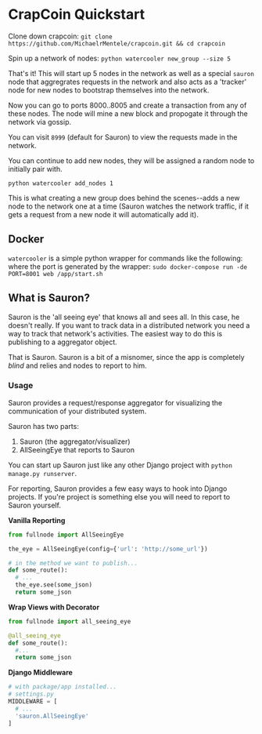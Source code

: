 # CrapCoin Quickstart
Clone down crapcoin:
`git clone https://github.com/MichaelrMentele/crapcoin.git && cd crapcoin`

Spin up a network of nodes:
`python watercooler new_group --size 5`

That's it! This will start up 5 nodes in the network as well as a special `sauron` node that aggregrates requests in the network and also acts as a 'tracker' node for new nodes to bootstrap themselves into the network.

Now you can go to ports 8000..8005 and create a transaction from any of these nodes. The node will mine a new block and propogate it through the network via gossip.

You can visit `8999` (default for Sauron) to view the requests made in the network.

You can continue to add new nodes, they will be assigned a random node to initially pair with.

`python watercooler add_nodes 1`

This is what creating a new group does behind the scenes--adds a new node to the network one at a time (Sauron watches the network traffic, if it gets a request from a new node it will automatically add it).

## Docker
`watercooler` is a simple python wrapper for commands like the following: where the port is generated by the wrapper: `sudo docker-compose run -de PORT=8001 web /app/start.sh`

## What is Sauron?
Sauron is the 'all seeing eye' that knows all and sees all. In this case, he doesn't really. If you want to track data in a distributed network you need a way to track that network's activities. The easiest way to do this is publishing to a aggregator object.

That is Sauron. Sauron is a bit of a misnomer, since the app is completely _blind_ and relies and nodes to report to him.

### Usage
Sauron provides a request/response aggregator for visualizing the communication of your distributed system.

Sauron has two parts:
1. Sauron (the aggregator/visualizer)
2. AllSeeingEye that reports to Sauron

You can start up Sauron just like any other Django project with `python manage.py runserver`.

For reporting, Sauron provides a few easy ways to hook into Django projects. If you're project is something else you will need to report to Sauron yourself.

**Vanilla Reporting**
```python
from fullnode import AllSeeingEye

the_eye = AllSeeingEye(config={'url': 'http://some_url'})

# in the method we want to publish...
def some_route():
  # ...
  the_eye.see(some_json)
  return some_json
```

**Wrap Views with Decorator**
```python
from fullnode import all_seeing_eye

@all_seeing_eye
def some_route():
  #...
  return some_json
```

**Django Middleware**
```python
# with package/app installed...
# settings.py
MIDDLEWARE = [
  # ...
  'sauron.AllSeeingEye'
]
```
